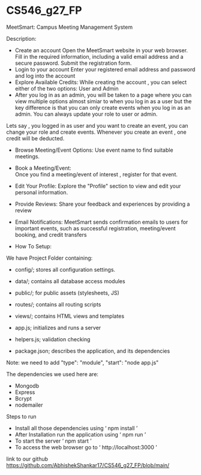 # CS546_g27_FP
MeetSmart: Campus Meeting Management System

Description:

- Create an account
Open the MeetSmart website in your web browser.
Fill in the required information, including a valid email address and a secure password.
Submit the registration form.
- Login to your account
Enter your registered email address and password and log into the account
- Explore Available Credits:
While creating the account , you can select either of the two options: User and Admin
- After you log in as an admin, you will be taken to a page where you can view multiple options almost simiar to when you log in as a user but the key difference is that you can only create events when you log in as an admin. You can always update your role to user or admin.

Lets say , you logged in as user and you want to create an event, you can change your role and create events.
Whenever you create an event , one credit will be deducted.
- Browse Meeting/Event Options:
  Use event name to find suitable meetings.
- Book a Meeting/Event:  
Once you find a meeting/event of interest , register for that event.
- Edit Your Profile:
Explore the "Profile" section to view and edit your personal information.
- Provide Reviews:
Share your feedback and experiences by providing a review
- Email Notifications:
MeetSmart sends confirmation emails to users for important events, such as successful registration, meeting/event booking, and credit transfers


- How To Setup:

We have Project Folder containing:

- config/; stores all configuration settings.
  
- data/; contains all database access modules
  
- public/; for public assets (stylesheets, JS)
  
- ​​routes/; contains all routing scripts

- views/; contains HTML views and templates
  
- app.js; initializes and runs a server
  
- helpers.js; validation checking
  
- package.json; describes the application, and its dependencies

Note: we need to add "type": "module", "start": "node app.js"

The dependencies we used here are:
- Mongodb
- Express
- Bcrypt
- nodemailer

Steps to run
- Install all those dependencies using ‘ npm install ’
- After Installation run the application using ‘ npm run ’
- To start the server ‘ npm start ’
- To access the web browser go to ‘ http://localhost:3000 ’ 

link to our github https://github.com/AbhishekShankar17/CS546_g27_FP/blob/main/


